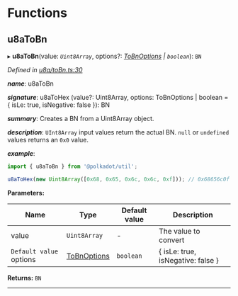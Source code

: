 

# Functions

<a id="u8atobn"></a>

##  u8aToBn

▸ **u8aToBn**(value: *`Uint8Array`*, options?: *[ToBnOptions](../interfaces/_types_.tobnoptions.md) | `boolean`*): `BN`

*Defined in [u8a/toBn.ts:30](https://github.com/polkadot-js/common/blob/4c658e8/packages/util/src/u8a/toBn.ts#L30)*

*__name__*: u8aToBn

*__signature__*: u8aToHex (value?: Uint8Array, options: ToBnOptions | boolean = { isLe: true, isNegative: false }): BN

*__summary__*: Creates a BN from a Uint8Array object.

*__description__*: `UInt8Array` input values return the actual BN. `null` or `undefined` values returns an `0x0` value.

*__example__*:   

```javascript
import { u8aToBn } from '@polkadot/util';

u8aToHex(new Uint8Array([0x68, 0x65, 0x6c, 0x6c, 0xf])); // 0x68656c0f
```

**Parameters:**

| Name | Type | Default value | Description |
| ------ | ------ | ------ | ------ |
| value | `Uint8Array` | - |  The value to convert |
| `Default value` options | [ToBnOptions](../interfaces/_types_.tobnoptions.md) | `boolean` |  { isLe: true, isNegative: false } |  Options to pass while converting |

**Returns:** `BN`

___

